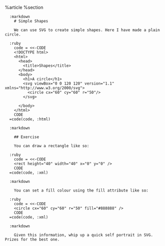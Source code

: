 %article
    %section
  
      :markdown
        # Simple Shapes
  
        We can use SVG to create simple shapes. Here I have made a plain circle.
  
      :ruby
        code = <<-CODE
        <!DOCTYPE html>
        <html>
          <head>
            <title>Shapes</title>
          </head>
          <body>
            <h1>A circle</h1>
            <svg viewBox="0 0 120 120" version="1.1" xmlns="http://www.w3.org/2000/svg">
              <circle cx="60" cy="60" r="50"/>
            </svg>
  
          </body>
        </html>
        CODE
      =code(code, :html)
  
      :markdown
  
        ## Exercise
  
        You can draw a rectangle like so:
  
      :ruby
        code = <<-CODE
        <rect height="40" width="40" x="0" y="0" />
        CODE
      =code(code, :xml)
  
      :markdown
  
        You can set a fill colour using the fill attribute like so:
  
      :ruby
        code = <<-CODE
        <circle cx="60" cy="60" r="50" fill="#888888" />
        CODE
      =code(code, :xml)
  
      :markdown
  
        Given this information, whip up a quick self portrait in SVG. Prizes for the best one.
  